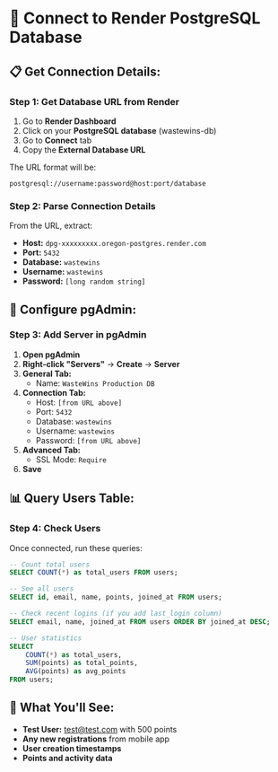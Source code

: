 # 🔗 Connect to Render PostgreSQL Database

## 📋 Get Connection Details:

### **Step 1: Get Database URL from Render**
1. Go to **Render Dashboard**
2. Click on your **PostgreSQL database** (wastewins-db)
3. Go to **Connect** tab
4. Copy the **External Database URL**

The URL format will be:
```
postgresql://username:password@host:port/database
```

### **Step 2: Parse Connection Details**
From the URL, extract:
- **Host:** `dpg-xxxxxxxxx.oregon-postgres.render.com`
- **Port:** `5432`
- **Database:** `wastewins`
- **Username:** `wastewins`
- **Password:** `[long random string]`

## 🔧 Configure pgAdmin:

### **Step 3: Add Server in pgAdmin**
1. **Open pgAdmin**
2. **Right-click "Servers"** → **Create** → **Server**
3. **General Tab:**
   - Name: `WasteWins Production DB`
4. **Connection Tab:**
   - Host: `[from URL above]`
   - Port: `5432`
   - Database: `wastewins`
   - Username: `wastewins`
   - Password: `[from URL above]`
5. **Advanced Tab:**
   - SSL Mode: `Require`
6. **Save**

## 📊 Query Users Table:

### **Step 4: Check Users**
Once connected, run these queries:

```sql
-- Count total users
SELECT COUNT(*) as total_users FROM users;

-- See all users
SELECT id, email, name, points, joined_at FROM users;

-- Check recent logins (if you add last_login column)
SELECT email, name, joined_at FROM users ORDER BY joined_at DESC;

-- User statistics
SELECT 
    COUNT(*) as total_users,
    SUM(points) as total_points,
    AVG(points) as avg_points
FROM users;
```

## 🎯 What You'll See:
- **Test User:** test@test.com with 500 points
- **Any new registrations** from mobile app
- **User creation timestamps**
- **Points and activity data**

